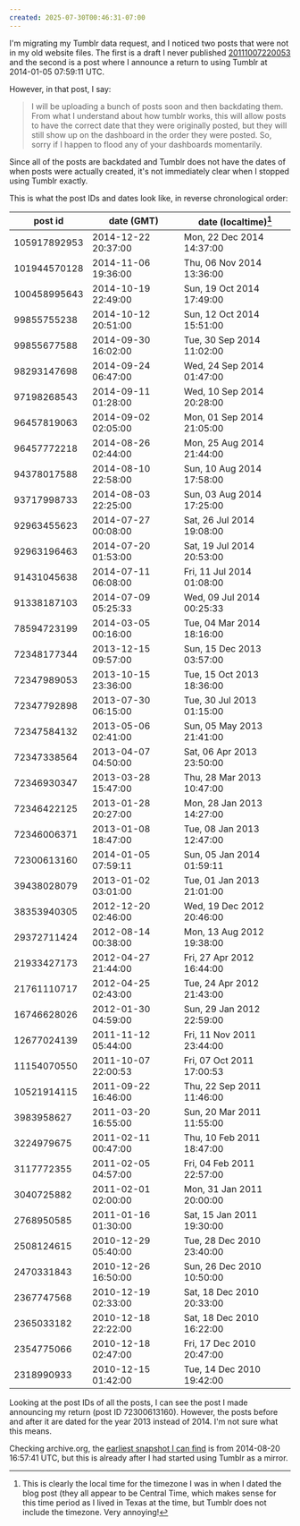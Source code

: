 ```yaml
---
created: 2025-07-30T00:46:31-07:00
---
```


I'm migrating my Tumblr data request, and I noticed two posts that were not in my old website files. The first is a draft I never published [20111007220053](20111007220053.md) and the second is a post where I announce a return to using Tumblr at 2014-01-05 07:59:11 UTC.

However, in that post, I say:

> I will be uploading a bunch of posts soon and then backdating them. From what I understand about how tumblr works, this will allow posts to have the correct date that they were originally posted, but they will still show up on the dashboard in the order they were posted. So, sorry if I happen to flood any of your dashboards momentarily.

Since all of the posts are backdated and Tumblr does not have the dates of when posts were actually created, it's not immediately clear when I stopped using Tumblr exactly.

This is what the post IDs and dates look like, in reverse chronological order:

| post id | date (GMT) | date (localtime)[^1] |
|---|---|---|
| 105917892953 | 2014-12-22 20:37:00 | Mon, 22 Dec 2014 14:37:00 |
| 101944570128 | 2014-11-06 19:36:00 | Thu, 06 Nov 2014 13:36:00 |
| 100458995643 | 2014-10-19 22:49:00 | Sun, 19 Oct 2014 17:49:00 |
| 99855755238 | 2014-10-12 20:51:00 | Sun, 12 Oct 2014 15:51:00 |
| 99855677588 | 2014-09-30 16:02:00 | Tue, 30 Sep 2014 11:02:00 |
| 98293147698 | 2014-09-24 06:47:00 | Wed, 24 Sep 2014 01:47:00 |
| 97198268543 | 2014-09-11 01:28:00 | Wed, 10 Sep 2014 20:28:00 |
| 96457819063 | 2014-09-02 02:05:00 | Mon, 01 Sep 2014 21:05:00 |
| 96457772218 | 2014-08-26 02:44:00 | Mon, 25 Aug 2014 21:44:00 |
| 94378017588 | 2014-08-10 22:58:00 | Sun, 10 Aug 2014 17:58:00 |
| 93717998733 | 2014-08-03 22:25:00 | Sun, 03 Aug 2014 17:25:00 |
| 92963455623 | 2014-07-27 00:08:00 | Sat, 26 Jul 2014 19:08:00 |
| 92963196463 | 2014-07-20 01:53:00 | Sat, 19 Jul 2014 20:53:00 |
| 91431045638 | 2014-07-11 06:08:00 | Fri, 11 Jul 2014 01:08:00 |
| 91338187103 | 2014-07-09 05:25:33 | Wed, 09 Jul 2014 00:25:33 |
| 78594723199 | 2014-03-05 00:16:00 | Tue, 04 Mar 2014 18:16:00 |
| 72348177344 | 2013-12-15 09:57:00 | Sun, 15 Dec 2013 03:57:00 |
| 72347989053 | 2013-10-15 23:36:00 | Tue, 15 Oct 2013 18:36:00 |
| 72347792898 | 2013-07-30 06:15:00 | Tue, 30 Jul 2013 01:15:00 |
| 72347584132 | 2013-05-06 02:41:00 | Sun, 05 May 2013 21:41:00 |
| 72347338564 | 2013-04-07 04:50:00 | Sat, 06 Apr 2013 23:50:00 |
| 72346930347 | 2013-03-28 15:47:00 | Thu, 28 Mar 2013 10:47:00 |
| 72346422125 | 2013-01-28 20:27:00 | Mon, 28 Jan 2013 14:27:00 |
| 72346006371 | 2013-01-08 18:47:00 | Tue, 08 Jan 2013 12:47:00 |
| 72300613160 | 2014-01-05 07:59:11 | Sun, 05 Jan 2014 01:59:11 |
| 39438028079 | 2013-01-02 03:01:00 | Tue, 01 Jan 2013 21:01:00 |
| 38353940305 | 2012-12-20 02:46:00 | Wed, 19 Dec 2012 20:46:00 |
| 29372711424 | 2012-08-14 00:38:00 | Mon, 13 Aug 2012 19:38:00 |
| 21933427173 | 2012-04-27 21:44:00 | Fri, 27 Apr 2012 16:44:00 |
| 21761110717 | 2012-04-25 02:43:00 | Tue, 24 Apr 2012 21:43:00 |
| 16746628026 | 2012-01-30 04:59:00 | Sun, 29 Jan 2012 22:59:00 |
| 12677024139 | 2011-11-12 05:44:00 | Fri, 11 Nov 2011 23:44:00 |
| 11154070550 | 2011-10-07 22:00:53 | Fri, 07 Oct 2011 17:00:53 |
| 10521914115 | 2011-09-22 16:46:00 | Thu, 22 Sep 2011 11:46:00 |
| 3983958627 | 2011-03-20 16:55:00 | Sun, 20 Mar 2011 11:55:00 |
| 3224979675 | 2011-02-11 00:47:00 | Thu, 10 Feb 2011 18:47:00 |
| 3117772355 | 2011-02-05 04:57:00 | Fri, 04 Feb 2011 22:57:00 |
| 3040725882 | 2011-02-01 02:00:00 | Mon, 31 Jan 2011 20:00:00 |
| 2768950585 | 2011-01-16 01:30:00 | Sat, 15 Jan 2011 19:30:00 |
| 2508124615 | 2010-12-29 05:40:00 | Tue, 28 Dec 2010 23:40:00 |
| 2470331843 | 2010-12-26 16:50:00 | Sun, 26 Dec 2010 10:50:00 |
| 2367747568 | 2010-12-19 02:33:00 | Sat, 18 Dec 2010 20:33:00 |
| 2365033182 | 2010-12-18 22:22:00 | Sat, 18 Dec 2010 16:22:00 |
| 2354775066 | 2010-12-18 02:47:00 | Fri, 17 Dec 2010 20:47:00 |
| 2318990933 | 2010-12-15 01:42:00 | Tue, 14 Dec 2010 19:42:00 |

Looking at the post IDs of all the posts, I can see the post I made announcing my return (post ID 72300613160). However, the posts before and after it are dated for the year 2013 instead of 2014. I'm not sure what this means.

Checking archive.org, the [earliest snapshot I can find](https://web.archive.org/web/20140820165741/https://dpek.tumblr.com/) is from 2014-08-20 16:57:41 UTC, but this is already after I had started using Tumblr as a mirror.

[^1]: This is clearly the local time for the timezone I was in when I dated the blog post (they all appear to be Central Time, which makes sense for this time period as I lived in Texas at the time, but Tumblr does not include the timezone. Very annoying!

